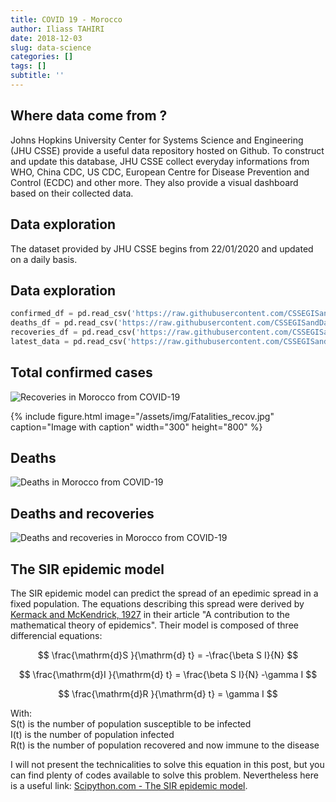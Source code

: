 ```yaml
---
title: COVID 19 - Morocco
author: Iliass TAHIRI
date: 2018-12-03
slug: data-science
categories: []
tags: []
subtitle: ''
---
```


<!--more-->

## Where data come from ?
Johns Hopkins University Center for Systems Science and Engineering (JHU CSSE) provide a useful data repository hosted on Github. To construct and update this database, JHU CSSE collect everyday informations from WHO, China CDC, US CDC, European Centre for Disease Prevention and Control (ECDC) and other more. They also provide a visual dashboard based on their collected data.

## Data exploration

The dataset provided by JHU CSSE begins from 22/01/2020 and updated on a daily basis.


## Data exploration



```python
confirmed_df = pd.read_csv('https://raw.githubusercontent.com/CSSEGISandData/COVID-19/master/csse_covid_19_data/csse_covid_19_time_series/time_series_covid19_confirmed_global.csv')
deaths_df = pd.read_csv('https://raw.githubusercontent.com/CSSEGISandData/COVID-19/master/csse_covid_19_data/csse_covid_19_time_series/time_series_covid19_deaths_global.csv')
recoveries_df = pd.read_csv('https://raw.githubusercontent.com/CSSEGISandData/COVID-19/master/csse_covid_19_data/csse_covid_19_time_series/time_series_covid19_recovered_global.csv')
latest_data = pd.read_csv('https://raw.githubusercontent.com/CSSEGISandData/COVID-19/master/csse_covid_19_data/csse_covid_19_daily_reports/04-02-2020.csv')
```


## Total confirmed cases
![Recoveries in Morocco from COVID-19](/img/Cases.jpg)

{% include figure.html image="/assets/img/Fatalities_recov.jpg" caption="Image with caption" width="300" height="800" %}

## Deaths

![Deaths in Morocco from COVID-19](/img/Fatalities.jpg)


## Deaths and recoveries

![Deaths and recoveries in Morocco from COVID-19](/img/Fatalities_recov.jpg)

## The SIR epidemic model

The SIR epidemic model can predict the spread of an epedimic spread in a fixed population. The equations describing this spread were derived by [Kermack and McKendrick, 1927](https://royalsocietypublishing.org/doi/abs/10.1098/rspa.1927.0118) in their article "A contribution to the mathematical theory of epidemics". Their model is composed of three differencial equations:

$$
\frac{\mathrm{d}S }{\mathrm{d} t} = -\frac{\beta S I}{N}
$$

$$
\frac{\mathrm{d}I }{\mathrm{d} t} = \frac{\beta S I}{N} -\gamma I
$$

$$
\frac{\mathrm{d}R }{\mathrm{d} t} = \gamma I
$$

With:\
S(t) is the number of population susceptible to be infected\
I(t) is the number of population infected\
R(t) is the number of population recovered and now immune to the disease


I will not present the technicalities to solve this equation in this post, but you can find plenty of codes available to solve this problem. Nevertheless here is a useful link: [Scipython.com - The SIR epidemic model](https://scipython.com/book/chapter-8-scipy/additional-examples/the-sir-epidemic-model/).
